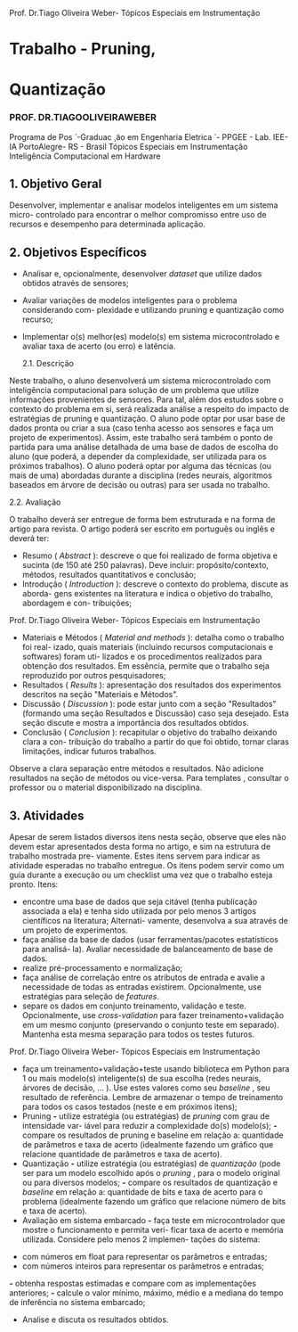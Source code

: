 Prof. Dr.Tiago Oliveira Weber-
Tópicos Especiais em Instrumentação

# Trabalho - Pruning,

# Quantização

### PROF. DR.TIAGOOLIVEIRAWEBER

Programa de Pos ́ -Graduac ̧ ̃ao em Engenharia
Eletrica ́ - PPGEE - Lab. IEE-IA
PortoAlegre- RS - Brasil
Tópicos Especiais em Instrumentação
Inteligência Computacional em Hardware

## 1. Objetivo Geral

Desenvolver, implementar e analisar modelos inteligentes em um sistema micro-
controlado para encontrar o melhor compromisso entre uso de recursos e desempenho
para determinada aplicação.

## 2. Objetivos Específicos

- Analisar e, opcionalmente, desenvolver _dataset_ que utilize dados obtidos através
  de sensores;
- Avaliar variações de modelos inteligentes para o problema considerando com-
  plexidade e utilizando pruning e quantização como recurso;
- Implementar o(s) melhor(es) modelo(s) em sistema microcontrolado e avaliar
  taxa de acerto (ou erro) e latência.

  2.1. Descrição

Neste trabalho, o aluno desenvolverá um sistema microcontrolado com inteligência
computacional para solução de um problema que utilize informações provenientes de
sensores. Para tal, além dos estudos sobre o contexto do problema em si, será realizada
análise a respeito do impacto de estratégias de pruning e quantização. O aluno pode
optar por usar base de dados pronta ou criar a sua (caso tenha acesso aos sensores e
faça um projeto de experimentos).
Assim, este trabalho será também o ponto de partida para uma análise detalhada de
uma base de dados de escolha do aluno (que poderá, a depender da complexidade, ser
utilizada para os próximos trabalhos). O aluno poderá optar por alguma das técnicas
(ou mais de uma) abordadas durante a disciplina (redes neurais, algoritmos baseados
em árvore de decisão ou outras) para ser usada no trabalho.

2.2. Avaliação

O trabalho deverá ser entregue de forma bem estruturada e na forma de artigo para
revista. O artigo poderá ser escrito em português ou inglês e deverá ter:

- Resumo ( _Abstract_ ): descreve o que foi realizado de forma objetiva e sucinta (de
  150 até 250 palavras). Deve incluir: propósito/contexto, métodos, resultados
  quantitativos e conclusão;
- Introdução ( _Introduction_ ): descreve o contexto do problema, discute as aborda-
  gens existentes na literatura e indica o objetivo do trabalho, abordagem e con-
  tribuições;

Prof. Dr.Tiago Oliveira Weber-
Tópicos Especiais em Instrumentação

- Materiais e Métodos ( _Material and methods_ ): detalha como o trabalho foi real-
  izado, quais materiais (incluindo recursos computacionais e softwares) foram uti-
  lizados e os procedimentos realizados para obtenção dos resultados. Em essência,
  permite que o trabalho seja reproduzido por outros pesquisadores;
- Resultados ( _Results_ ): apresentação dos resultados dos experimentos descritos na
  seção "Materiais e Métodos".
- Discussão ( _Discussion_ ): pode estar junto com a seção "Resultados" (formando uma
  seção Resultados e Discussão) caso seja desejado. Esta seção discute e mostra a
  importância dos resultados obtidos.
- Conclusão ( _Conclusion_ ): recapitular o objetivo do trabalho deixando clara a con-
  tribuição do trabalho a partir do que foi obtido, tornar claras limitações, indicar
  futuros trabalhos.

Observe a clara separação entre métodos e resultados. Não adicione resultados na
seção de métodos ou vice-versa. Para templates , consultar o professor ou o material
disponibilizado na disciplina.

## 3. Atividades

Apesar de serem listados diversos itens nesta seção, observe que eles não devem
estar apresentados desta forma no artigo, e sim na estrutura de trabalho mostrada pre-
viamente. Estes itens servem para indicar as atividade esperadas no trabalho entregue.
Os itens podem servir como um guia durante a execução ou um checklist uma vez que
o trabalho esteja pronto. Itens:

- encontre uma base de dados que seja citável (tenha publicação associada a ela) e
  tenha sido utilizada por pelo menos 3 artigos científicos na literatura; Alternati-
  vamente, desenvolva a sua através de um projeto de experimentos.
- faça análise da base de dados (usar ferramentas/pacotes estatísticos para analisá-
  la). Avaliar necessidade de balanceamento de base de dados.
- realize pré-processamento e normalização;
- faça análise de correlação entre os atributos de entrada e avalie a necessidade
  de todas as entradas existirem. Opcionalmente, use estratégias para seleção de
  _features_.
- separe os dados em conjunto treinamento, validação e teste. Opcionalmente,
  use _cross-validation_ para fazer treinamento+validação em um mesmo conjunto
  (preservando o conjunto teste em separado). Mantenha esta mesma separação
  para todos os testes futuros.

Prof. Dr.Tiago Oliveira Weber-
Tópicos Especiais em Instrumentação

- faça um treinamento+validação+teste usando biblioteca em Python para 1 ou
  mais modelo(s) inteligente(s) de sua escolha (redes neurais, árvores de decisão,
  ... ). Use estes valores como seu _baseline_ , seu resultado de referência. Lembre
  de armazenar o tempo de treinamento para todos os casos testados (neste e em
  próximos itens);
- Pruning
  **-** utilize estratégia (ou estratégias) de _pruning_ com grau de intensidade var-
  iável para reduzir a complexidade do(s) modelo(s);
  **-** compare os resultados de pruning e baseline em relação a: quantidade de
  parâmetros e taxa de acerto (idealmente fazendo um gráfico que relacione
  quantidade de parâmetros e taxa de acerto).
- Quantização
  **-** utilize estratégia (ou estratégias) de _quantização_ (pode ser para um modelo
  escolhido após o _pruning_ , para o modelo original ou para diversos modelos;
  **-** compare os resultados de quantização e _baseline_ em relação a: quantidade
  de bits e taxa de acerto para o problema (idealmente fazendo um gráfico
  que relacione número de bits e taxa de acerto).
- Avaliação em sistema embarcado
  **-** faça teste em microcontrolador que mostre o funcionamento e permita veri-
  ficar taxa de acerto e memória utilizada. Considere pelo menos 2 implemen-
  tações do sistema:

* com números em float para representar os parâmetros e entradas;
* com números inteiros para representar os parâmetros e entradas;

**-** obtenha respostas estimadas e compare com as implementações anteriores;
**-** calcule o valor mínimo, máximo, médio e a mediana do tempo de inferência
no sistema embarcado;

- Analise e discuta os resultados obtidos.
